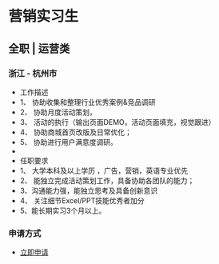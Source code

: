 
# 营销实习生
## 全职  |  运营类
### 浙江 - 杭州市

- 工作描述
- 1、 协助收集和整理行业优秀案例&amp;竞品调研
- 2、 协助月度活动策划，
- 3、 活动的执行（输出页面DEMO，活动页面填充，视觉跟进）
- 4、 协助商城首页改版及日常优化；
- 5、 协助进行用户满意度调研。
- &nbsp;
- 任职要求
- 1、 大学本科及以上学历 ，广告，营销，英语专业优先
- 2、 能独立完成活动策划工作，具备协助各团队的能力；
- 3、沟通能力强，能独立思考及具备创新意识
- 4、 关注细节Excel/PPT技能优秀者加分
- 5、能长期实习3个月以上。
### 申请方式
- <a href="mailto:hr@tuya.com" title=yourName-营销实习生>立即申请</a>